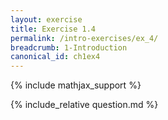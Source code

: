 ```yaml
---
layout: exercise
title: Exercise 1.4
permalink: /intro-exercises/ex_4/
breadcrumb: 1-Introduction
canonical_id: ch1ex4
---
```

{% include mathjax_support %}
<div id="hiddden">{% include_relative question.md %}</div>